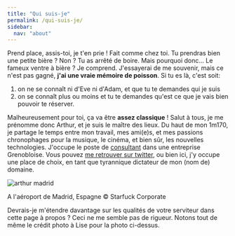 ```yaml
---
title: "Qui suis-je"
permalink: /qui-suis-je/
sidebar:
  nav: "about"
---
```


Prend place, assis-toi, je t'en prie ! Fait comme chez toi. Tu prendras bien une
petite bière ? Non ? Tu as arrêté de boire. Mais pourquoi donc... Le
fameux ventre à bière ? Je comprend. J'essayerai de me souvenir, mais ce
n'est pas gagné, **j'ai une vraie mémoire de poisson**. Si tu es là,
c'est soit:

1.  on ne se connaît ni d'Eve ni d'Adam, et que tu te demandes qui je
    suis
2.  on se connaît plus ou moins et tu te demandes qu'est ce que je vais
    bien pouvoir te réserver.

Malheureusement pour toi, ça va être **assez classique** ! Salut à tous,
je me prénomme donc Arthur, et je suis le maître des lieux. Du haut de
mon 1m170, je partage le temps entre mon travail, mes ami(e)s, et mes
passions chronophages pour la musique, le cinéma, et bien sûr, les
nouvelles technologies. J'occupe le poste de [consultant] dans une
entreprise Grenobloise. Vous pouvez [me retrouver sur twitter], ou bien
ici, j'y occupe une place de choix, en tant que tyrannique dictateur de
mon (nom de) domaine.

![arthur madrid]

A l'aéroport de Madrid, Espagne © Starfuck Corporate

Devrais-je m'étendre davantage sur les qualités de votre serviteur dans
cette page à propos ? Ceci ne me semble pas de rigueur. Notons tout de
même le crédit photo à Lise pour la photo ci-dessus.

  [consultant]: http://arthurlacoste.com
  [me retrouver sur twitter]: http://twitter.com/arthurlacoste
  [arthur madrid]: https://static.irz.fr/2013/03/arthur-madrid-640x426.jpg
